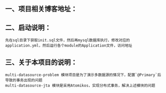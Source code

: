 ## 一、项目相关博客地址：

## 二、启动说明：
    先在sql目录下获取init.sql文件，然后再mysql数据库执行，修改对应的application.yml，然后运行各个module的Application文件，访问地址

## 三、关于本项目的说明：
    multi-datasource-problem 模块项目是为了演示多数据源的情况下，配置`@Primary`后导致的事务出现的问题
    multi-datasource-jta 模块是采用Atomikos，实现分布式事务，解决上述模块的问题